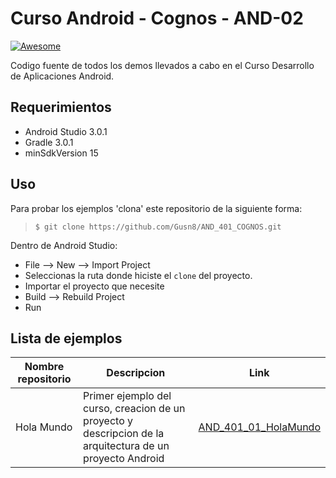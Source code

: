 # Curso Android - Cognos - AND-02

[![Awesome](https://cdn.rawgit.com/sindresorhus/awesome/d7305f38d29fed78fa85652e3a63e154dd8e8829/media/badge.svg)](https://github.com/wasabeef/awesome-android-ui)

Codigo fuente de todos los demos llevados a cabo en el Curso Desarrollo de Aplicaciones Android.

## Requerimientos
  * Android Studio 3.0.1
  * Gradle 3.0.1
  * minSdkVersion 15

## Uso

Para probar los ejemplos 'clona' este repositorio de la siguiente forma:
>
>     $ git clone https://github.com/Gusn8/AND_401_COGNOS.git

Dentro de Android Studio:

* File --> New --> Import Project 
* Seleccionas la ruta donde hiciste el `clone` del proyecto.
* Importar el proyecto que necesite
* Build --> Rebuild Project
* Run 

## Lista de ejemplos

Nombre repositorio | Descripcion | Link
--- | --- | ---
 Hola Mundo | Primer ejemplo del curso, creacion de un proyecto y descripcion de la arquitectura de un proyecto Android | [AND_401_01_HolaMundo](https://github.com/Gusn8/AND_401_COGNOS/tree/master/AND_401_01_HolaMundo) 
